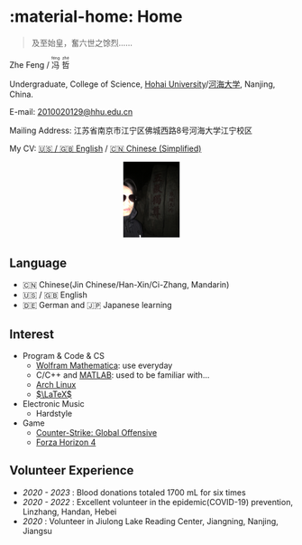 # :material-home: Home

> 及至始皇，奮六世之馀烈……

Zhe Feng / <ruby>冯<rt>féng</rt></ruby> <ruby>哲<rt>zhé</rt></ruby>

Undergraduate, College of Science, [Hohai University](https://en.hhu.edu.cn/)/[河海大学](https://hhu.edu.cn/), Nanjing, China.

E-mail: [2010020129@hhu.edu.cn](mailto:2010020129@hhu.edu.cn)

Mailing Address: 江苏省南京市江宁区佛城西路8号河海大学江宁校区

My CV: [🇺🇸 / 🇬🇧 English](https://github.com/ph3n92h3/ph3n92h3.github.io/blob/main/CV-PS/CV_en.tex) / [🇨🇳 Chinese (Simplified)](https://github.com/ph3n92h3/ph3n92h3.github.io/blob/main/CV-PS/CV_zh.tex)

<div align=center> <img src="/images/avatar.jpg" width = 20%/> </div>

## Language

- 🇨🇳 Chinese(Jin Chinese/Han-Xin/Ci-Zhang, Mandarin)
- 🇺🇸 / 🇬🇧 English
- 🇩🇪 German and 🇯🇵 Japanese learning

## Interest

- Program & Code & CS
    - [Wolfram Mathematica](https://www.wolfram.com/mathematica/): use everyday
    - C/C++ and [MATLAB](http://www.matlab.com/): used to be familiar with...
    - [Arch Linux](https://archlinux.org/)
    - [$\LaTeX$](https://www.latex-project.org)
- Electronic Music
    - Hardstyle
- Game
    - [Counter-Strike: Global Offensive](https://www.counter-strike.net/)
    - [Forza Horizon 4](https://forza.net/horizon/)

## Volunteer Experience

- *2020 - 2023* : Blood donations totaled 1700 mL for six times
- *2020 - 2022* : Excellent volunteer in the epidemic(COVID-19) prevention, Linzhang, Handan, Hebei
- *2020* : Volunteer in Jiulong Lake Reading Center, Jiangning, Nanjing, Jiangsu
